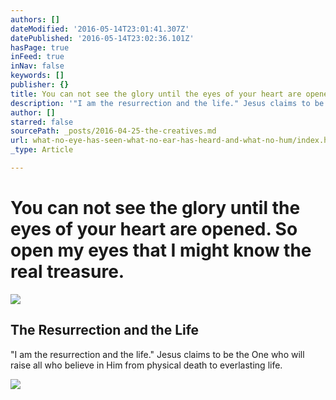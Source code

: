 ```yaml
---
authors: []
dateModified: '2016-05-14T23:01:41.307Z'
datePublished: '2016-05-14T23:02:36.101Z'
hasPage: true
inFeed: true
inNav: false
keywords: []
publisher: {}
title: You can not see the glory until the eyes of your heart are opened. So open my eyes that I might know the real treasure.
description: '"I am the resurrection and the life." Jesus claims to be the One who will raise all who believe in Him from physical death to everlasting life.'
author: []
starred: false
sourcePath: _posts/2016-04-25-the-creatives.md
url: what-no-eye-has-seen-what-no-ear-has-heard-and-what-no-hum/index.html
_type: Article

---
```

# You can not see the glory until the eyes of your heart are opened. So open my eyes that I might know the real treasure.
![](https://the-grid-user-content.s3-us-west-2.amazonaws.com/9a388332-0856-44b1-b291-157ae0418b6c.jpg)

<article style=""><h1>The Resurrection and the Life</h1><p>"I am the resurrection and the life." Jesus claims to be the One who will raise all who believe in Him from physical death to everlasting life.</p><img src="http://wac.6261.mucdn.net/806261/artwork/images/cdn/486564/1536/864/player.jpg" /></article>